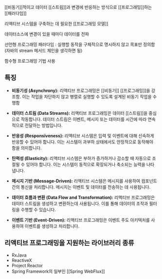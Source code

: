 [[비동기]]적이고 데이터 [[스트림]]과 변경에 반응하는 방식으로 [[프로그래밍]]하는 [[패러다임]]

리액티브 시스템을 구축하는 데 필요한 [[프로그래밍 모델]]

데이터소스에 변경이 있을 때마다 데이터를 전파

선언형 프로그래밍 패러다임 : 실행할 동작을 구체적으로 명시하지 않고 목표만 정의함(자바의 stream 메서드 체인을 생각하면 됨)

함수형 프로그래밍 기법 사용

## 특징

- **비동기성 (Asynchrony):** 리액티브 프로그래밍은 [[비동기]] [[프로그래밍]]을 강조함. 이는 작업을 차단하지 않고 병렬로 실행할 수 있도록 설계된 비동기 작업을 수행함
    
- **데이터 스트림 (Data Streams):** 리액티브 프로그래밍은 데이터 [[스트림]]을 중심으로 작동합니다. 데이터 스트림은 이벤트, 메시지 또는 데이터를 시간에 따라 연속적으로 전달하는 방법입니다.
    
- **반응성 (Responsiveness):** 리액티브 시스템은 입력 및 이벤트에 대해 신속하게 반응할 수 있어야 합니다. 이는 시스템이 과부하 상태에서도 안정적으로 동작해야 함을 의미합니다.
    
- **탄력성 (Elasticity):** 리액티브 시스템은 부하가 증가하거나 감소할 때 자동으로 조절될 수 있어야 합니다. 이는 시스템이 동적으로 확장되거나 축소되는 능력을 나타냅니다.
    
- **메시지 기반 (Message-Driven):** 리액티브 시스템은 메시지를 사용하여 컴포넌트 간의 통신을 처리합니다. 메시지는 이벤트 및 데이터를 전송하는 데 사용됩니다.
    
- **데이터 흐름과 변환 (Data Flow and Transformation):** 리액티브 프로그래밍은 데이터 스트림을 생성하고 변환하는데 사용됩니다. 이를 통해 데이터의 조작과 필터링을 수행할 수 있습니다.
    
- **이벤트 기반 (Event-Driven):** 리액티브 프로그래밍은 이벤트 주도 아키텍처를 사용하여 이벤트를 생성하고 처리합니다.

## 리액티브 프로그래밍을 지원하는 라이브러리 종류
- RxJava
- ReactiveX
- Project Reactor
- Spring Framework의 일부인 [[Spring WebFlux]]

